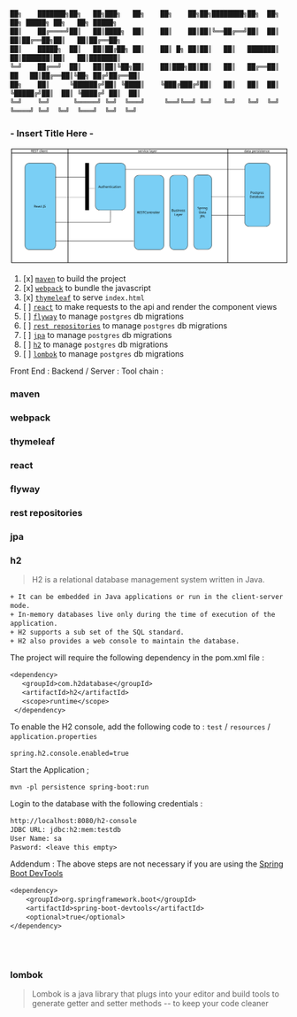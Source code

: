 ```
██╗    ███████╗██╗   ██╗███╗   ██╗    ██╗    ██╗██╗████████╗██╗  ██╗         ██╗ █████╗ ██╗   ██╗ █████╗ 
██║    ██╔════╝██║   ██║████╗  ██║    ██║    ██║██║╚══██╔══╝██║  ██║         ██║██╔══██╗██║   ██║██╔══██╗
██║    █████╗  ██║   ██║██╔██╗ ██║    ██║ █╗ ██║██║   ██║   ███████║         ██║███████║██║   ██║███████║
╚═╝    ██╔══╝  ██║   ██║██║╚██╗██║    ██║███╗██║██║   ██║   ██╔══██║    ██   ██║██╔══██║╚██╗ ██╔╝██╔══██║
██╗    ██║     ╚██████╔╝██║ ╚████║    ╚███╔███╔╝██║   ██║   ██║  ██║    ╚█████╔╝██║  ██║ ╚████╔╝ ██║  ██║
╚═╝    ╚═╝      ╚═════╝ ╚═╝  ╚═══╝     ╚══╝╚══╝ ╚═╝   ╚═╝   ╚═╝  ╚═╝     ╚════╝ ╚═╝  ╚═╝  ╚═══╝  ╚═╝  ╚═╝
```

### - Insert Title Here -


<img src="./Acebook.svg">

01. [x] [`maven`](#maven) to build the project <br>
02. [x] [`webpack`](#webpack) to bundle the javascript <br>
03. [x] [`thymeleaf`](#thymeleaf) to serve `index.html` <br>
04. [ ] [`react`](#react) to make requests to the api and render the component views <br>
05. [ ] [`flyway`](#flyway) to manage `postgres` db migrations <br>
06. [ ] [`rest repositories`](#rest-repositories) to manage `postgres` db migrations <br>
07. [ ] [`jpa`](#jpa) to manage `postgres` db migrations <br>
08. [ ] [`h2`](#h2) to manage `postgres` db migrations <br>
10. [ ] [`lombok`](#lombok) to manage `postgres` db migrations <br>


Front End :
Backend / Server :
Tool chain :


### maven
### webpack
### thymeleaf
### react
### flyway
### rest repositories
### jpa


### h2

> H2 is a relational database management system written in Java.
```
+ It can be embedded in Java applications or run in the client-server mode.
+ In-memory databases live only during the time of execution of the application.
+ H2 supports a sub set of the SQL standard.
+ H2 also provides a web console to maintain the database.
```

The project will require the following dependency in the pom.xml file :
```
<dependency>
   <groupId>com.h2database</groupId>
   <artifactId>h2</artifactId>
   <scope>runtime</scope>
 </dependency>
```
To enable the H2 console, add the following code to :
`test` / `resources` / `application.properties`

```
spring.h2.console.enabled=true
```
Start the Application ;
```
mvn -pl persistence spring-boot:run
```

Login to the database with the following credentials :
```
http://localhost:8080/h2-console
JDBC URL: jdbc:h2:mem:testdb
User Name: sa
Pasword: <leave this empty>
```

Addendum : The above steps are not necessary if you are using the [Spring Boot DevTools](https://docs.spring.io/spring-boot/docs/current/reference/html/using-boot-devtools.html "Spring Boot DevTools")
```
<dependency>
    <groupId>org.springframework.boot</groupId>
    <artifactId>spring-boot-devtools</artifactId>
    <optional>true</optional>
</dependency>
```
<br>
<br>

### lombok

> Lombok is a java library that plugs into your editor and build tools
> to generate getter and setter methods -- to keep your code cleaner